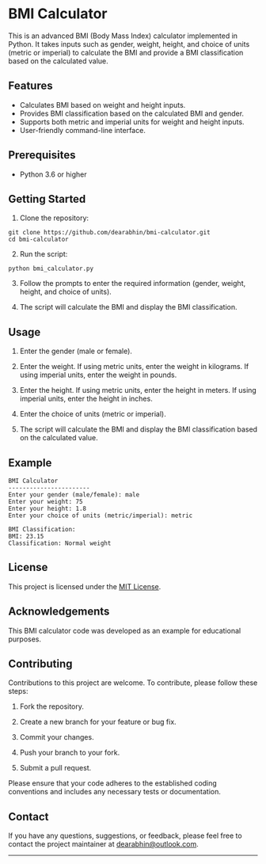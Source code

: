# BMI Calculator

This is an advanced BMI (Body Mass Index) calculator implemented in Python. It takes inputs such as gender, weight, height, and choice of units (metric or imperial) to calculate the BMI and provide a BMI classification based on the calculated value.

## Features

- Calculates BMI based on weight and height inputs.
- Provides BMI classification based on the calculated BMI and gender.
- Supports both metric and imperial units for weight and height inputs.
- User-friendly command-line interface.

## Prerequisites

- Python 3.6 or higher

## Getting Started

1. Clone the repository:

```
git clone https://github.com/dearabhin/bmi-calculator.git
cd bmi-calculator
```

2. Run the script:

```
python bmi_calculator.py
```

3. Follow the prompts to enter the required information (gender, weight, height, and choice of units).

4. The script will calculate the BMI and display the BMI classification.

## Usage

1. Enter the gender (male or female).

2. Enter the weight. If using metric units, enter the weight in kilograms. If using imperial units, enter the weight in pounds.

3. Enter the height. If using metric units, enter the height in meters. If using imperial units, enter the height in inches.

4. Enter the choice of units (metric or imperial).

5. The script will calculate the BMI and display the BMI classification based on the calculated value.

## Example

```
BMI Calculator
-----------------------
Enter your gender (male/female): male
Enter your weight: 75
Enter your height: 1.8
Enter your choice of units (metric/imperial): metric

BMI Classification:
BMI: 23.15
Classification: Normal weight
```

## License

This project is licensed under the [MIT License](LICENSE).

## Acknowledgements

This BMI calculator code was developed as an example for educational purposes.

## Contributing

Contributions to this project are welcome. To contribute, please follow these steps:

1. Fork the repository.

2. Create a new branch for your feature or bug fix.

3. Commit your changes.

4. Push your branch to your fork.

5. Submit a pull request.

Please ensure that your code adheres to the established coding conventions and includes any necessary tests or documentation.

## Contact

If you have any questions, suggestions, or feedback, please feel free to contact the project maintainer at [dearabhin@outlook.com](mailto:dearabhin@outlook.com).

---
